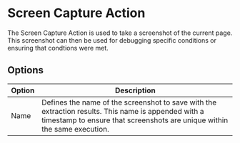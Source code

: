 # Screen Capture Action
The Screen Capture Action is used to take a screenshot of the current page. This screenshot can then be used for debugging specific conditions or ensuring that condtions were met.

## Options
| Option           | Description |
| ------           | ----------- |
| Name             | Defines the name of the screenshot to save with the extraction results. This name is appended with a timestamp to ensure that screenshots are unique within the same execution. |